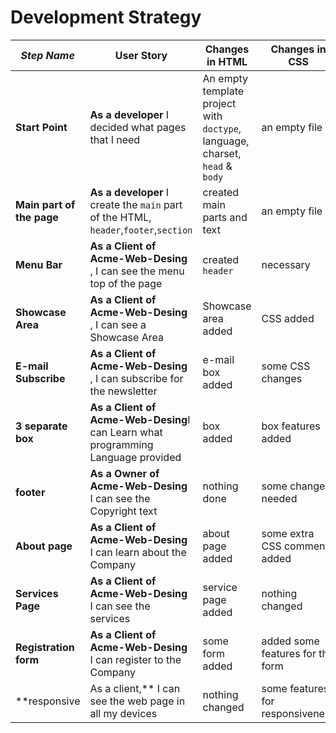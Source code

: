 # Development Strategy


| _Step Name_ | User Story | Changes in HTML | Changes in CSS |
| --- | --- | --- | --- |
|**Start Point**|**As a developer** I decided what pages that I need|An empty template project with `doctype`, language, charset, `head` & `body` |an empty file|
|**Main part of the page**|**As a developer** I create the `main` part of the HTML, `header`,`footer`,`section`|created main parts and text|an empty file|
|**Menu Bar**|**As a Client of Acme-Web-Desing** , I can see the menu top of the page |created `header`|necessary  |
|**Showcase Area**|**As a Client of Acme-Web-Desing** , I can see a Showcase Area|Showcase area added|CSS added|
|**E-mail Subscribe**|**As a Client of Acme-Web-Desing** , I can subscribe for the newsletter|e-mail box added|some CSS changes|
|**3 separate box**|**As a Client of Acme-Web-Desing**I can Learn what programming Language provided|box added|box features added|
|**footer**|**As a Owner of Acme-Web-Desing** I can see the Copyright text|nothing done|some changes needed|
|**About page**|**As a Client of Acme-Web-Desing** I can learn about the Company|about page added|some extra CSS comments added|
|**Services Page**|**As a Client of Acme-Web-Desing** I can see the services|service page added|nothing changed|
|**Registration form**|**As a Client of Acme-Web-Desing** I can register to the Company|some form added|added some features for the form|
|**responsive|As a client,** I can see the web page in all my devices  |nothing changed|some features for responsiveness|

